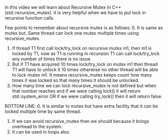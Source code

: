 
In this video we will learn about Recursive Mutex In C++ (std::recursive_mutex). it is very helpful when we have to put lock in recursive function calls.
 
Few points to remember about recursive mutex is as follows:
0. It is same as mutex but, Same thread can lock one mutex multiple times using recursive_mutex.
1. If thread T1 first call lock/try_lock on recursive mutex m1, then m1 is locked by T1, now 
   as T1 is running in recursion T1 can call lock/try_lock any number of times there is no issue.
2. But if T1 have acquired 10 times lock/try_lock on mutex m1 then thread T1 will have to unlock
   it 10 times otherwise no other thread will be able to lock mutex m1.
   It means recursive_mutex keeps count how many times it was locked so that many times it should be unlocked.
3. How many time we can lock recursive_mutex is not defined but when that number reaches and if we were calling
   lock() it will return std::system_error OR if we were calling try_lock() then it will return false.

BOTTOM LINE:
0. It is similar to mutex but have extra facility that it can be locked multiple time by same thread.
1. If we can avoid recursive_mutex then we should because it brings overhead to the system.
2. It can be used in loops also.